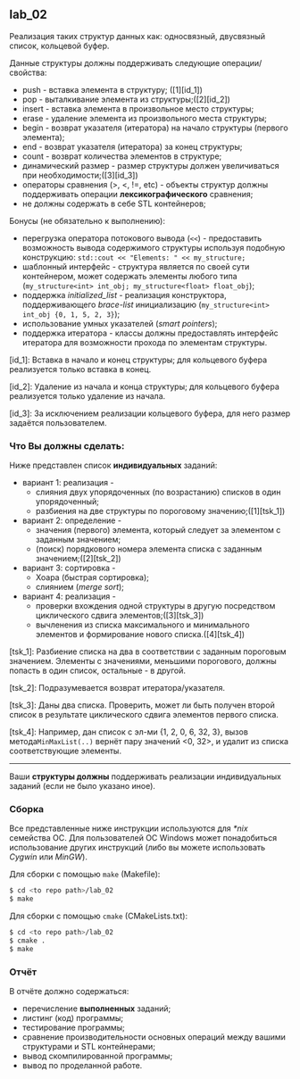 ## lab_02

Реализация таких структур данных как: односвязный, двусвязный список, кольцевой буфер.

Данные структуры должны поддерживать следующие операции/свойства:

- push - вставка элемента в структуру; ([1][id_1])
- pop - выталкивание элемента из структуры;([2][id_2])
- insert - вставка элемента в произвольное место структуры;
- erase - удаление элемента из произвольного места структуры;
- begin - возврат указателя (итератора) на начало структуры (первого элемента);
- end - возврат указателя (итератора) за конец структуры;
- count - возврат количества элементов в структуре;
- динамический размер - размер структуры должен увеличиваться при необходимости;([3][id_3])
- операторы сравнения (>, <, !=, etc) - объекты структур должны поддерживать операции **лексикографического** сравнения;
- не должны содержать в себе STL контейнеров;

Бонусы (не обязательно к выполнению):

- перегрузка оператора потокового вывода (`<<`) - предоставить возможность вывода содержимого структуры используя подобную конструкцию: `std::cout << "Elements: " << my_structure;`
- шаблонный интерфейс - структура является по своей сути контейнером, может содержать элементы любого типа (`my_structure<int> int_obj; my_structure<float> float_obj`);
- поддержка *initialized_list* - реализация конструктора, поддерживающего *brace-list* инициализацию (`my_structure<int> int_obj {0, 1, 5, 2, 3}`);
- использование умных указателей (*smart pointers*);
- поддержка итератора - классы должны предоставлять интерфейс итератора для возможности прохода по элементам структуры.

[id_1]: Вставка в начало и конец структуры; для кольцевого буфера реализуется только вставка в конец.

[id_2]: Удаление из начала и конца структуры; для кольцевого буфера реализуется только удаление из начала.

[id_3]: За исключением реализации кольцевого буфера, для него размер задаётся пользователем.

### Что Вы должны сделать:

Ниже представлен список **индивидуальных** заданий:

- вариант 1: реализация - 
  - слияния двух упорядоченных (по возрастанию) списков в один упорядоченный;
  - разбиения на две структуры по пороговому значению;([1][tsk_1])
- вариант 2: определение -
  - значения (первого) элемента, который следует за элементом с заданным значением;
  - (поиск) порядкового номера элемента списка с заданным значением;([2][tsk_2])
- вариант 3: сортировка - 
  - Хоара (быстрая сортировка);
  - слиянием (*merge sort*);
- вариант 4: реализация - 
  - проверки вхождения одной структуры в другую посредством циклического сдвига элементов;([3][tsk_3])
  - вычленения из списка максимального и минимального элементов и формирование нового списка.([4][tsk_4])

[tsk_1]: Разбиение списка на два в соответствии с заданным пороговым значением. Элементы с значениями, меньшими порогового, должны попасть в один список, остальные - в другой.

[tsk_2]: Подразумевается возврат итератора/указателя.

[tsk_3]: Даны два списка. Проверить, может ли быть получен второй список в результате циклического сдвига элементов первого списка.

[tsk_4]: Например, дан список с эл-ми {1, 2, 0, 6, 32, 3}, вызов метода`MinMaxList(..)` вернёт пару значений <0, 32>, и удалит из списка соответствующие элементы.

** **

Ваши **структуры должны** поддерживать реализации индивидуальных заданий (если не было указано иное). 

### Сборка

Все представленные ниже инструкции используются для _*nix_ семейства ОС.  Для пользователей ОС Windows может понадобиться использование других инструкций (либо вы можете использовать *Cygwin* или *MinGW*).

Для сборки с помощью `make` (Makefile):

```bash
$ cd <to repo path>/lab_02
$ make
```

Для сборки с помощью `cmake` (CMakeLists.txt):

```bash
$ cd <to repo path>/lab_02
$ cmake .
$ make
```

### Отчёт

В отчёте должно содержаться:

- перечисление **выполненных** заданий;
- листинг (код) программы;
- тестирование программы;
- сравнение производительности основных операций между вашими структурами и STL контейнерами;
- вывод скомпилированной программы;
- вывод по проделанной работе.